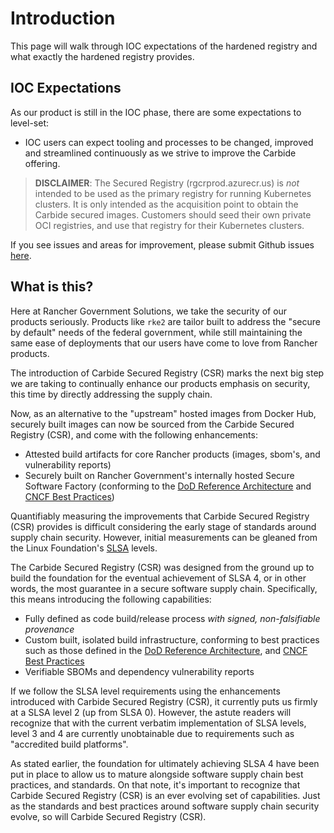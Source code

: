 # Introduction

This page will walk through IOC expectations of the hardened registry and what exactly the hardened registry provides.

## IOC Expectations
As our product is still in the IOC phase, there are some expectations to level-set:

* IOC users can expect tooling and processes to be changed, improved and streamlined continuously as we strive to improve the Carbide offering.

> **DISCLAIMER**:  The Secured Registry (rgcrprod.azurecr.us) is _not_ intended to be used as the primary registry for running Kubernetes clusters. It is only intended as the acquisition point to obtain the Carbide secured images. Customers should seed their own private OCI registries, and use that registry for their Kubernetes clusters.

If you see issues and areas for improvement, please submit Github issues [here](https://github.com/rancherfederal/carbide-docs/issues).

## What is this?
Here at Rancher Government Solutions, we take the security of our products seriously.  Products like `rke2` are tailor built to address the "secure by default" needs of the federal government, while still maintaining the same ease of deployments that our users have come to love from Rancher products.

The introduction of Carbide Secured Registry (CSR) marks the next big step we are taking to continually enhance our products emphasis on security, this time by directly addressing the supply chain.

Now, as an alternative to the "upstream" hosted images from Docker Hub, securely built images can now be sourced from the Carbide Secured Registry (CSR), and come with the following enhancements:

- Attested build artifacts for core Rancher products (images, sbom's, and vulnerability reports)
- Securely built on Rancher Government's internally hosted Secure Software Factory (conforming to the [DoD Reference Architecture](https://dodcio.defense.gov/Portals/0/Documents/Library/DoD%20Enterprise%20DevSecOps%20Reference%20Design%20-%20CNCF%20Kubernetes%20w-DD1910_cleared_20211022.pdf) and [CNCF Best Practices](https://project.linuxfoundation.org/hubfs/CNCF_SSCP_v1.pdf))

Quantifiably measuring the improvements that Carbide Secured Registry (CSR) provides is difficult considering the early stage of standards around supply chain security.  However, initial measurements can be gleaned from the Linux Foundation's [SLSA](https://slsa.dev) levels.

The Carbide Secured Registry (CSR)  was designed from the ground up to build the foundation for the eventual achievement of SLSA 4, or in other words, the most guarantee in a secure software supply chain. Specifically, this means introducing the following capabilities:

- Fully defined as code build/release process _with signed, non-falsifiable provenance_
- Custom built, isolated build infrastructure, conforming to best practices such as those defined in the [DoD Reference Architecture](https://dodcio.defense.gov/Portals/0/Documents/Library/DoD%20Enterprise%20DevSecOps%20Reference%20Design%20-%20CNCF%20Kubernetes%20w-DD1910_cleared_20211022.pdf), and [CNCF Best Practices](https://project.linuxfoundation.org/hubfs/CNCF_SSCP_v1.pdf)
- Verifiable SBOMs and dependency vulnerability reports

If we follow the SLSA level requirements using the enhancements introduced with Carbide Secured Registry (CSR), it currently puts us firmly at a SLSA level 2 (up from SLSA 0).  However, the astute readers will recognize that with the current verbatim implementation of SLSA levels, level 3 and 4 are currently unobtainable due to requirements such as "accredited build platforms".

As stated earlier, the foundation for ultimately achieving SLSA 4 have been put in place to allow us to mature alongside software supply chain best practices, and standards. On that note, it's important to recognize that Carbide Secured Registry (CSR) is an ever evolving set of capabilities. Just as the standards and best practices around software supply chain security evolve, so will Carbide Secured Registry (CSR).

